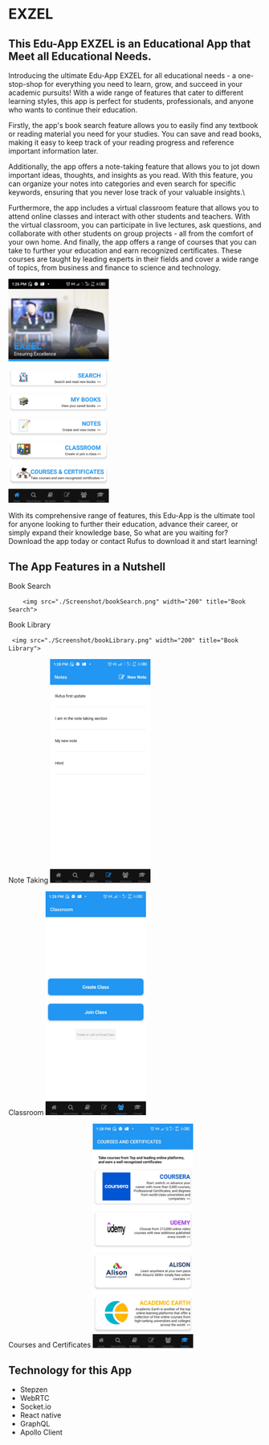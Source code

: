 # EXZEL

## This Edu-App EXZEL is an Educational App that Meet all Educational Needs.


Introducing the ultimate Edu-App EXZEL for all educational needs - a one-stop-shop for everything you need to learn, grow, and succeed in your academic pursuits! With a wide range of features that cater to different learning styles, this app is perfect for students, professionals, and anyone who wants to continue their education.

Firstly, the app's book search feature allows you to easily find any textbook or reading material you need for your studies. You can save and read books, making it easy to keep track of your reading progress and reference important information later.

Additionally, the app offers a note-taking feature that allows you to jot down important ideas, thoughts, and insights as you read. With this feature, you can organize your notes into categories and even search for specific keywords, ensuring that you never lose track of your valuable insights.\

Furthermore, the app includes a virtual classroom feature that allows you to attend online classes and interact with other students and teachers. With the virtual classroom, you can participate in live lectures, ask questions, and collaborate with other students on group projects - all from the comfort of your own home.
And finally, the app offers a range of courses that you can take to further your education and earn recognized certificates. These courses are taught by leading experts in their fields and cover a wide range of topics, from business and finance to science and technology.

 <p >
        <img src="./Screenshot/homePage.png" width="200" title="Home Page">
 </p>

With its comprehensive range of features, this Edu-App is the ultimate tool for anyone looking to further their education, advance their career, or simply expand their knowledge base, So what are you waiting for? Download the app today or contact Rufus to download it and start learning!

## The App Features in a Nutshell
 <p >
    Book Search
    
        <img src="./Screenshot/bookSearch.png" width="200" title="Book Search">
 </p>
  <p >
    Book Library

     <img src="./Screenshot/bookLibrary.png" width="200" title="Book Library">
  </p>
   <p >
  Note Taking
     <img src="./Screenshot/noteTaking.png" width="200" title="Note Taking">
    </p>

 <p >
    Classroom
     <img src="./Screenshot/classroom.png" width="200" title="Classroom">
 </p>

  <p >
    Courses and Certificates
     <img src="./Screenshot/courseAndCertificate.png" width="200" title="Courses and Certificates">

  </p>

## Technology for this App
* Stepzen
* WebRTC
* Socket.io
* React native
* GraphQL
* Apollo Client